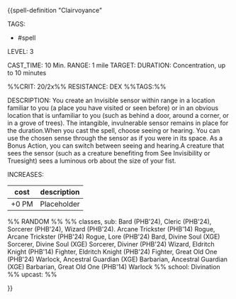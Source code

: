 {{spell-definition "Clairvoyance"

TAGS: 
  - #spell

LEVEL: 3

CAST_TIME: 10 Min.
RANGE: 1 mile
TARGET: 
DURATION: Concentration, up to 10 minutes

%%CRIT: 20/2x%%
RESISTANCE: DEX
%%TAGS:%%

DESCRIPTION:
You create an Invisible sensor within range in a location familiar to you (a place you have visited or seen before) or in an obvious location that is unfamiliar to you (such as behind a door, around a corner, or in a grove of trees). The intangible, invulnerable sensor remains in place for the duration.When you cast the spell, choose seeing or hearing. You can use the chosen sense through the sensor as if you were in its space. As a Bonus Action, you can switch between seeing and hearing.A creature that sees the sensor (such as a creature benefiting from See Invisibility or Truesight) sees a luminous orb about the size of your fist.

INCREASES:

| cost | description |
| ---- | ----------- |
| +0 PM     |    Placeholder        |


%% RANDOM
%%
%% classes, sub: Bard (PHB'24), Cleric (PHB'24), Sorcerer (PHB'24), Wizard (PHB'24). Arcane Trickster (PHB'14) Rogue, Arcane Trickster (PHB'24) Rogue, Lore (PHB'24) Bard, Divine Soul (XGE) Sorcerer, Divine Soul (XGE) Sorcerer, Diviner (PHB'24) Wizard, Eldritch Knight (PHB'14) Fighter, Eldritch Knight (PHB'24) Fighter, Great Old One (PHB'24) Warlock, Ancestral Guardian (XGE) Barbarian, Ancestral Guardian (XGE) Barbarian, Great Old One (PHB'14) Warlock
%% school: Divination
%% upcast: 
%%


}}